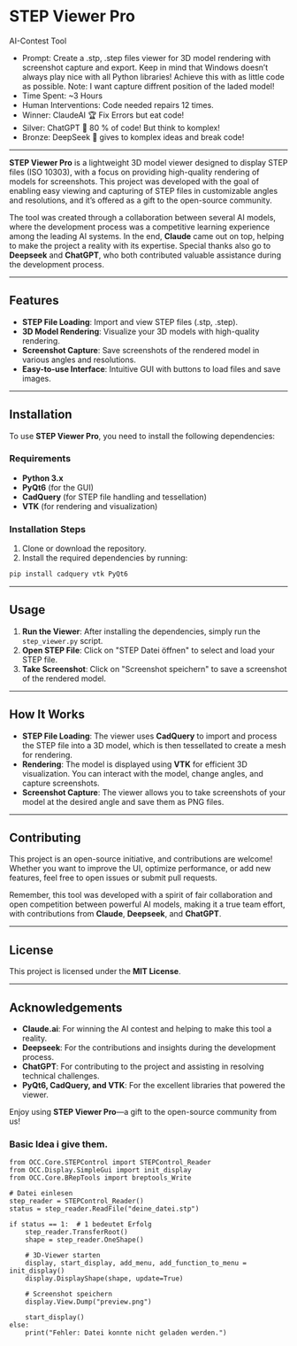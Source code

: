 # STEP Viewer Pro
AI-Contest Tool

- Prompt: Create a .stp, .step files viewer for 3D model rendering with screenshot capture and export. Keep in mind that Windows doesn’t always play nice with all Python libraries! Achieve this with as little code as possible. Note: I want capture diffrent position of the laded model!
- Time Spent: ~3 Hours
- Human Interventions: Code needed repairs 12 times.
- Winner: ClaudeAI 🏆 Fix Errors but eat code!
- Silver: ChatGPT 🥈 80 % of code! But think to komplex!
- Bronze: DeepSeek 🥉 gives to komplex ideas and break code!

---

**STEP Viewer Pro** is a lightweight 3D model viewer designed to display STEP files (ISO 10303), with a focus on providing high-quality rendering of models for screenshots. This project was developed with the goal of enabling easy viewing and capturing of STEP files in customizable angles and resolutions, and it’s offered as a gift to the open-source community.

The tool was created through a collaboration between several AI models, where the development process was a competitive learning experience among the leading AI systems. In the end, **Claude** came out on top, helping to make the project a reality with its expertise. Special thanks also go to **Deepseek** and **ChatGPT**, who both contributed valuable assistance during the development process.

---

## Features

- **STEP File Loading**: Import and view STEP files (.stp, .step).
- **3D Model Rendering**: Visualize your 3D models with high-quality rendering.
- **Screenshot Capture**: Save screenshots of the rendered model in various angles and resolutions.
- **Easy-to-use Interface**: Intuitive GUI with buttons to load files and save images.

---

## Installation

To use **STEP Viewer Pro**, you need to install the following dependencies:

### Requirements

- **Python 3.x**  
- **PyQt6** (for the GUI)
- **CadQuery** (for STEP file handling and tessellation)
- **VTK** (for rendering and visualization)

### Installation Steps

1. Clone or download the repository.
2. Install the required dependencies by running:

```bash
pip install cadquery vtk PyQt6
```

---

## Usage

1. **Run the Viewer**: After installing the dependencies, simply run the `step_viewer.py` script.
2. **Open STEP File**: Click on "STEP Datei öffnen" to select and load your STEP file.
3. **Take Screenshot**: Click on "Screenshot speichern" to save a screenshot of the rendered model.

---

## How It Works

- **STEP File Loading**: The viewer uses **CadQuery** to import and process the STEP file into a 3D model, which is then tessellated to create a mesh for rendering.
- **Rendering**: The model is displayed using **VTK** for efficient 3D visualization. You can interact with the model, change angles, and capture screenshots.
- **Screenshot Capture**: The viewer allows you to take screenshots of your model at the desired angle and save them as PNG files.

---

## Contributing

This project is an open-source initiative, and contributions are welcome! Whether you want to improve the UI, optimize performance, or add new features, feel free to open issues or submit pull requests.

Remember, this tool was developed with a spirit of fair collaboration and open competition between powerful AI models, making it a true team effort, with contributions from **Claude**, **Deepseek**, and **ChatGPT**.

---

## License

This project is licensed under the **MIT License**.

---

## Acknowledgements

- **Claude.ai**: For winning the AI contest and helping to make this tool a reality.
- **Deepseek**: For the contributions and insights during the development process.
- **ChatGPT**: For contributing to the project and assisting in resolving technical challenges.
- **PyQt6, CadQuery, and VTK**: For the excellent libraries that powered the viewer.

Enjoy using **STEP Viewer Pro**—a gift to the open-source community from us!

### Basic Idea i give them.

```
from OCC.Core.STEPControl import STEPControl_Reader
from OCC.Display.SimpleGui import init_display
from OCC.Core.BRepTools import breptools_Write

# Datei einlesen
step_reader = STEPControl_Reader()
status = step_reader.ReadFile("deine_datei.stp")

if status == 1:  # 1 bedeutet Erfolg
    step_reader.TransferRoot()
    shape = step_reader.OneShape()

    # 3D-Viewer starten
    display, start_display, add_menu, add_function_to_menu = init_display()
    display.DisplayShape(shape, update=True)
    
    # Screenshot speichern
    display.View.Dump("preview.png")
    
    start_display()
else:
    print("Fehler: Datei konnte nicht geladen werden.")
```

